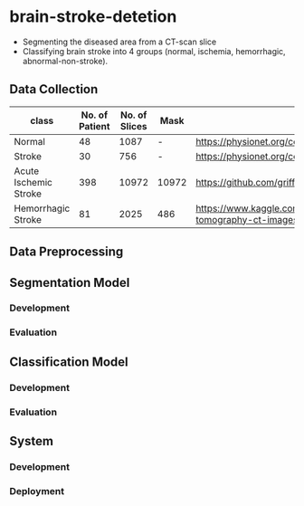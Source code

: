 # brain-stroke-detetion
- Segmenting the diseased area from a CT-scan slice  
- Classifying brain stroke into 4 groups (normal, ischemia, hemorrhagic, abnormal-non-stroke).

## Data Collection 
|class|No. of Patient|No. of Slices|Mask|URL|
|-|-|-|-|-|
|Normal|48|1087|-| https://physionet.org/content/ct-ich/1.3.1/|
|Stroke|30|756|-| https://physionet.org/content/ct-ich/1.3.1/|
|Acute Ischemic Stroke|398|10972|10972| https://github.com/griffinliang/aisd |
|Hemorrhagic Stroke|81|2025|486| https://www.kaggle.com/datasets/vbookshelf/computed-tomography-ct-images |

## Data Preprocessing

## Segmentation Model

### Development

### Evaluation

## Classification Model
### Development

### Evaluation

## System
### Development 
### Deployment

